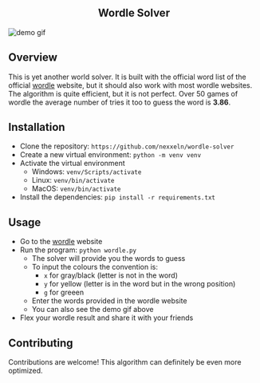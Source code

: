<h2 align="center">Wordle Solver</h2>

![demo gif](https://github.com/nexxeln/wordle-solver/blob/main/images/wordle-solver-demo.gif?raw=true)

## Overview

This is yet another world solver. It is built with the official word list of the official [wordle](https://www.nytimes.com/games/wordle/index.html) website, but it should also work with most wordle websites. The algorithm is quite efficient, but it is not perfect. Over 50 games of wordle the average number of tries it too to guess the word is **3.86**.

## Installation

- Clone the repository: `https://github.com/nexxeln/wordle-solver`
- Create a new virtual environment: `python -m venv venv`
- Activate the virtual environment <br />
  - Windows: `venv/Scripts/activate`
  - Linux: `venv/bin/activate`
  - MacOS: `venv/bin/activate`
- Install the dependencies: `pip install -r requirements.txt`

## Usage

- Go to the [wordle](https://www.nytimes.com/games/wordle/index.html) website
- Run the program: `python wordle.py`
  - The solver will provide you the words to guess
  - To input the colours the convention is:
    - `x` for gray/black (letter is not in the word)
    - `y` for yellow (letter is in the word but in the wrong position)
    - `g` for greeen
  - Enter the words provided in the wordle website
  - You can also see the demo gif above
- Flex your wordle result and share it with your friends

## Contributing

Contributions are welcome! This algorithm can definitely be even more optimized.
